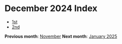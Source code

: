 # December 2024 Index

- [1st](./1_dec_2024)
- [2nd](./2_dec_2024)

**Previous month**: <a href="../november/index">November</a>
**Next month**: <a href="../november/index">January 2025</a>